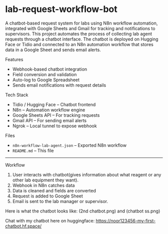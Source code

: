# lab-request-workflow-bot
A chatbot-based request system for labs using N8n workflow automation, integrated with Google Sheets and Gmail for tracking and notifications to supervisors.
This project automates the process of collecting lab agent requests through a chatbot interface. The chatbot is deployed on Hugging Face or Tidio and connected to an N8n automation workflow that stores data in a Google Sheet and sends email alerts.

Features

- Webhook-based chatbot integration
- Field conversion and validation
- Auto-log to Google Spreadsheet
- Sends email notifications with request details

Tech Stack

- Tidio / Hugging Face – Chatbot frontend
- N8n – Automation workflow engine
- Google Sheets API – For tracking requests
- Gmail API – For sending email alerts
- Ngrok – Local tunnel to expose webhook

Files

- `n8n-workflow-lab-agent.json` – Exported N8n workflow
- `README.md` – This file

---

Workflow

1. User interacts with chatbot(gives information about what reagent or any other lab equipment they want).
2. Webhook in N8n catches data
3. Data is cleaned and fields are converted
4. Request is added to Google Sheet
5. Email is sent to the lab manager or supervisor.

Here is what the chatbot looks like:
(2nd chatbot.png) and (chatbot ss.png) 

Chat with my chatbot here on huggingface:
https://noor123456-my-first-chatbot.hf.space/

